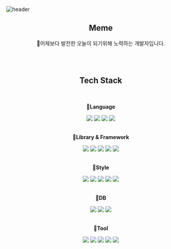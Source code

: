![header](https://capsule-render.vercel.app/api?type=waving&color=ff4da9&&animation=fadeIn&fontColor=FFF&height=200&section=header&text=Soyeon%20Lee&fontSize=90)

<div align='center'>

## **Meme**

🌈어제보다 발전한 오늘이 되기위해 노력하는 개발자입니다.

<!-- 🌼My Notion
<a href=""><img src="https://img.shields.io/badge/notion-1DBF73?style=flat&logo=Notion&logoColor=white"/></a> -->

<br/>   
<br/>

## **Tech Stack**

<br/>   

🌼**Language**

<img src="https://img.shields.io/badge/HTML5-E34F26?style=flat&logo=HTML5&logoColor=white"/>
<img src="https://img.shields.io/badge/CSS3-1572B6?style=flat&logo=CSS3&logoColor=white"/>
<img src="https://img.shields.io/badge/JavaScript-F7DF1E?style=flat&logo=JavaScript&logoColor=white"/>
<img src="https://img.shields.io/badge/TypeScript-3178C6?style=flat&logo=typescript&logoColor=white"/>

  
<br/>   
<br/>
  
🌼**Library & Framework**

<img src="https://img.shields.io/badge/React-61DAFB?style=flat&logo=React&logoColor=white"/>
<img src="https://img.shields.io/badge/Next.js-000?style=flat&logo=Next.js&logoColor=white"/>
<img src="https://img.shields.io/badge/React%20Router-CA4245?style=flat&logo=React%20Router&logoColor=white"/>
<img src="https://img.shields.io/badge/Redux-764ABC?style=flat&logo=Redux&logoColor=white"/>
<img src="https://img.shields.io/badge/React%20Query-FF4154?style=flat&logo=React%20Query&logoColor=white"/>

<br/>
  <br/>

🌼**Style**

<img src="https://img.shields.io/badge/Sass-1572B6?style=flat&logo=Sass&logoColor=white"/>
<img src="https://img.shields.io/badge/styled%20components-DB7093?style=flat&logo=styled-components&logoColor=white"/>
<img src="https://img.shields.io/badge/Tailwind%20CSS-06B6D4?style=flat&logo=Tailwind-CSS&logoColor=white"/>
<img src="https://img.shields.io/badge/Ant%20Design-0170FE?style=flat&logo=Ant-Design&logoColor=white"/>
<img src="https://img.shields.io/badge/Emotion-000?style=flat&logo=Eventbrite&logoColor=white"/>

<br/>
  <br/>

🌼**DB**

<img src="https://img.shields.io/badge/Prisma-2D3748?style=flat&logo=Prisma&logoColor=white"/>
<img src="https://img.shields.io/badge/PlanetScale-000?style=flat&logo=PlanetScale&logoColor=white"/>
<img src="https://img.shields.io/badge/MariaDB-003545?style=flat&logo=MariaDB&logoColor=white"/>

<br/>
  <br/>

🌼**Tool**

<img src="https://img.shields.io/badge/Webpack-8DD6F9?style=flat&logo=Webpack&logoColor=white"/>
<img src="https://img.shields.io/badge/Babel-F9DC3E?style=flat&logo=Babel&logoColor=white"/>
<img src="https://img.shields.io/badge/Netlify-00C7B7?style=flat&logo=Netlify&logoColor=white"/>
<img src="https://img.shields.io/badge/Vercel-000?style=flat&logo=Vercel&logoColor=white"/>
<img src="https://img.shields.io/badge/Git-F05032?style=flat&logo=Git&logoColor=white"/>

  <br/>
